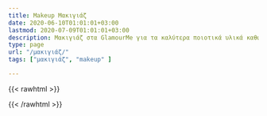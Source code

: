 ```yaml
---
title: Makeup Μακιγιάζ
date: 2020-06-10T01:01:01+03:00
lastmod: 2020-07-09T01:01:01+03:00
description: Μακιγιάζ στα GlamourMe για τα καλύτερα ποιοτικά υλικά καθώς και την χρωματική παλέτα που σας ταιριάζει καλύτερα.
type: page
url: "/μακιγιάζ/"
tags: ["μακιγιάζ", "makeup" ]

---
```


{{< rawhtml >}}

{{< /rawhtml >}}
